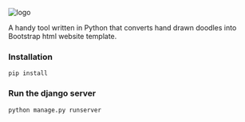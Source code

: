 
![logo](https://raw.githubusercontent.com/therexone/pyDoodle2Web/master/pyDoodle2Web.png)


A handy tool written in Python that converts hand drawn doodles into Bootstrap html website template.

### Installation
``pip install``

### Run the django server
``python manage.py runserver``

